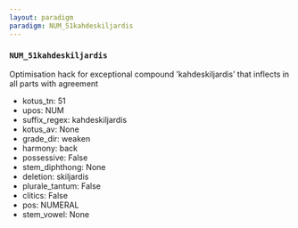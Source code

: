 ```yaml
---
layout: paradigm
paradigm: NUM_51kahdeskiljardis
---
```

### ` NUM_51kahdeskiljardis `

Optimisation hack for exceptional compound ’kahdeskiljardis’ that inflects in all parts with agreement
* kotus_tn: 51
* upos: NUM
* suffix_regex: kahdeskiljardis
* kotus_av: None
* grade_dir: weaken
* harmony: back
* possessive: False
* stem_diphthong: None
* deletion: skiljardis
* plurale_tantum: False
* clitics: False
* pos: NUMERAL
* stem_vowel: None
